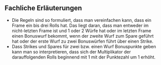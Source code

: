 ## Fachliche Erläuterungen

- Die Regeln sind so formuliert, dass man vereinfachen kann, dass ein Frame ein bis drei Rolls hat. Das liegt daran, dass man entweder im nicht-letzten Frame ist und 1 oder 2 Würfe hat oder im letzten Frame einen Bonuswurf bekommt, wenn der zweite Wurf zum Spare geführt hat oder der erste Wurf zu zwei Bonuswürfen führt über einen Strike.
- Dass Strikes und Spares für zwei bzw. einen Wurf Bonuspunkte geben kann man so interpretieren, dass sich der Multiplikator der darauffolgenden Rolls beginnend mit 1 mit der Punktezahl um 1 erhöht.